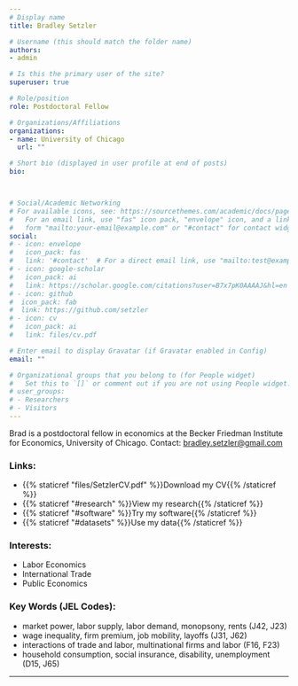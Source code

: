 ```yaml
---
# Display name
title: Bradley Setzler

# Username (this should match the folder name)
authors:
- admin

# Is this the primary user of the site?
superuser: true

# Role/position
role: Postdoctoral Fellow

# Organizations/Affiliations
organizations:
- name: University of Chicago
  url: ""

# Short bio (displayed in user profile at end of posts)
bio: 



# Social/Academic Networking
# For available icons, see: https://sourcethemes.com/academic/docs/page-builder/#icons
#   For an email link, use "fas" icon pack, "envelope" icon, and a link in the
#   form "mailto:your-email@example.com" or "#contact" for contact widget.
social:
# - icon: envelope
#   icon_pack: fas
#   link: '#contact'  # For a direct email link, use "mailto:test@example.org".
# - icon: google-scholar
#   icon_pack: ai
#   link: https://scholar.google.com/citations?user=B7x7pK0AAAAJ&hl=en
# - icon: github
#  icon_pack: fab
#  link: https://github.com/setzler
# - icon: cv
#   icon_pack: ai
#   link: files/cv.pdf

# Enter email to display Gravatar (if Gravatar enabled in Config)
email: ""

# Organizational groups that you belong to (for People widget)
#   Set this to `[]` or comment out if you are not using People widget.
# user_groups:
# - Researchers
# - Visitors
---
```


Brad is a postdoctoral fellow in economics at the Becker Friedman Institute for Economics, University of Chicago. Contact: bradley.setzler@gmail.com

### Links:
- {{% staticref "files/SetzlerCV.pdf" %}}Download my CV{{% /staticref %}}
- {{% staticref "#research" %}}View my research{{% /staticref %}}
- {{% staticref "#software" %}}Try my software{{% /staticref %}}
- {{% staticref "#datasets" %}}Use my data{{% /staticref %}}


### Interests:
- Labor Economics
- International Trade
- Public Economics

### Key Words (JEL Codes):
- market power, labor supply, labor demand, monopsony, rents (J42, J23)
- wage inequality, firm premium, job mobility, layoffs (J31, J62)
- interactions of trade and labor, multinational firms and labor (F16, F23)
- household consumption, social insurance, disability, unemployment (D15, J65)


-------
